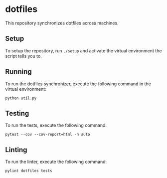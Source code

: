 # dotfiles

This repository synchronizes dotfiles across machines.

## Setup

To setup the repository, run `./setup` and activate the virtual environment the script tells you to.

## Running

To run the dotfiles synchronizer, execute the following command in the virtual environment:

```shell
python util.py
```

## Testing

To run the tests, execute the following command:

```shell
pytest --cov --cov-report=html -n auto
```

## Linting

To run the linter, execute the following command:

```shell
pylint dotfiles tests
```
